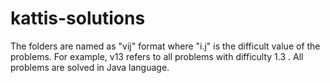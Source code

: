 # kattis-solutions
The folders are named as "vij" format where "i.j" is the difficult value of the problems. For example, v13 refers to all problems with
difficulty 1.3 .
All problems are solved in Java language.
